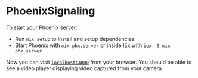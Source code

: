 # PhoenixSignaling

To start your Phoenix server:

  * Run `mix setup` to install and setup dependencies
  * Start Phoenix with `mix phx.server` or inside IEx with `iex -S mix phx.server`

Now you can visit [`localhost:4000`](http://localhost:4000) from your browser.
You should be able to see a video player displaying video captured from your camera.
